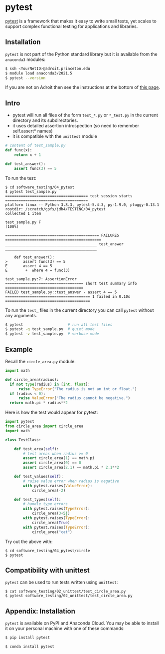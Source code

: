# pytest

[pytest](https://docs.pytest.org/en/stable/) is a framework that makes it easy to write small tests, yet scales to support complex functional testing for applications and libraries.

## Installation

`pytest` is not part of the Python standard library but it is available from the `anaconda3` modules:

```bash
$ ssh <YourNetID>@adroit.princeton.edu
$ module load anaconda3/2021.5
$ pytest --version
```

If you are not on Adroit then see the instructions at the bottom of [this page](https://docs.pytest.org/en/stable/getting-started.html).

## Intro

* pytest will run all files of the form `test_*.py` or `*_test.py` in the current directory and its subdirectories.
* it uses detailed assertion introspection (so need to remember self.assert* names)
* it is compatible with the `unittest` module

```python
# content of test_sample.py
def func(x):
    return x + 1

def test_answer():
    assert func(3) == 5
```

To run the test:

```
$ cd software_testing/04_pytest
$ pytest test_sample.py
===================================== test session starts =====================================
platform linux -- Python 3.8.3, pytest-5.4.3, py-1.9.0, pluggy-0.13.1
rootdir: /scratch/gpfs/jdh4/TESTING/04_pytest
collected 1 item                                                                              

test_sample.py F                                                                        [100%]

========================================== FAILURES ===========================================
_________________________________________ test_answer _________________________________________

    def test_answer():
>       assert func(3) == 5
E       assert 4 == 5
E        +  where 4 = func(3)

test_sample.py:7: AssertionError
=================================== short test summary info ===================================
FAILED test_sample.py::test_answer - assert 4 == 5
====================================== 1 failed in 0.10s ======================================
```

To run the `test_` files in the current directory you can call `pytest` without any arguments.

```bash
$ pytest                    # run all test files
$ pytest -q test_sample.py  # quiet mode
$ pytest -v test_sample.py  # verbose mode
```

## Example

Recall the `circle_area.py` module:

```python
import math

def circle_area(radius):
  if not type(radius) in [int, float]:
      raise TypeError("The radius is not an int or float.")
  if (radius < 0):
      raise ValueError("The radius cannot be negative.")
  return math.pi * radius**2
```

Here is how the test would appear for pytest:

```python
import pytest
from circle_area import circle_area
import math

class TestClass:

    def test_area(self):
        # test areas when radius >= 0
        assert circle_area(1) == math.pi
        assert circle_area(0) == 0
        assert circle_area(2.1) == math.pi * 2.1**2

    def test_values(self):
        # raise value error when radius is negative
        with pytest.raises(ValueError):
            circle_area(-2)

    def test_types(self):
        # handle type errors
        with pytest.raises(TypeError):
            circle_area(3+5j)
        with pytest.raises(TypeError):
            circle_area(True)
        with pytest.raises(TypeError):
            circle_area("cat")
```

Try out the above with:

```
$ cd software_testing/04_pytest/circle
$ pytest
```

## Compatibility with unittest

`pytest` can be used to run tests written using `unittest`:

```
$ cat software_testing/02_unittest/test_circle_area.py
$ pytest software_testing/02_unittest/test_circle_area.py
```

## Appendix: Installation

`pytest` is available on PyPI and Anaconda Cloud. You may be able to install it on your personal machine with one of these commands:

```bash
$ pip install pytest
```

```bash
$ conda install pytest
```
